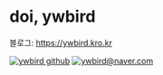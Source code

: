 # doi, ywbird

블로그: <https://ywbird.kro.kr>

[![ywbird github](https://img.shields.io/badge/-projects-ffe6bc?style=for-the-badge)](https://ywbird.github.io/ywbird)
[![ywbird@naver.com](https://img.shields.io/badge/-ywbird@naver.com-03C75A?style=for-the-badge&logo=Naver&logoColor=fff&logoWidth=10)](mailto:ywbird@naver.com)

